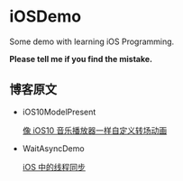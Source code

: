 # iOSDemo
Some demo with learning iOS Programming.

**Please tell me if you find the mistake.**



## 博客原文

- iOS10ModelPresent

  [像 iOS10 音乐播放器一样自定义转场动画](http://blog.slowwalker.me/ios/2017/05/23/iOS10-music-modal-style/)

- WaitAsyncDemo

  [iOS 中的线程同步](http://blog.slowwalker.me/ios,gcd/2017/01/22/iOS-async-to-sync/)